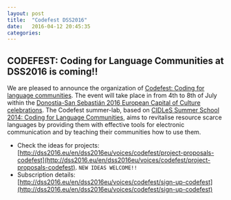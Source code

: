 ```yaml
---
layout: post
title:  "Codefest DSS2016"
date:   2016-04-12 20:45:35
categories:
---
```


## CODEFEST: Coding for Language Communities at DSS2016 is coming!!

We are pleased to announce the organization of [Codefest: Coding for language communities](http://codefest.dss2016.eu/en/dss2016eu/voices/codefest). The event will take place in from 4th to 8th of July within the [Donostia-San Sebastián 2016 European Capital of Culture celebrations](http://dss2016.eu/en/). The Codefest summer-lab, based on [CIDLeS Summer School 2014: Coding for Language Communities](http://www.cidles.eu/summer-school-coding-for-language-communities-2014/), aims to revitalise resource scarce languages by providing them with effective tools for
electronic communication and by teaching their communities how to use them.

+ Check the ideas for projects: [http://dss2016.eu/en/dss2016eu/voices/codefest/project-proposals-codefest](http://dss2016.eu/en/dss2016eu/voices/codefest/project-proposals-codefest). ```NEW IDEAS WELCOME!!```
+ Subscription details: [http://dss2016.eu/en/dss2016eu/voices/codefest/sign-up-codefest](http://dss2016.eu/en/dss2016eu/voices/codefest/sign-up-codefest)

